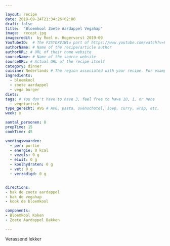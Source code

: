 ```yaml
---

layout: recipe
date: 2019-09-24T21:34:26+02:00
draft: false
title:  "Bloemkool Zoete Aardappel Vegahap"
image:  recept.jpg
imagecredit:  by Roel m. Hogervorst 2019-09
YouTubeID:  # The F2SYDXV1W1w part of https://www.youtube.com/watch?v=F2SYDXV1W1w
authorName: # Name of the recipe/article author
authorURL: # URL of their home website
sourceName: # Name of the source website
sourceURL: # Actual URL of the recipe itself
category: dinner
cuisine: Nederlands # The region associated with your recipe. For example, Italiaans, Mediterraans", or Eigen.
ingredients:
  - bloemkool
  - zoete aardappel
  - vega burger
diets:
tags: # You don't have to have 3, feel free to have 10, 1, or none
  - vegetarisch
type_gerecht: AVG # AVG, pasta, ovenschotel, soep, curry, wrap, etc.
week: x

aantal_personen: 8
prepTime: 15
cookTime: 45

voedingswaarden:
  - per: portie
  - energie: 0 kcal
  - vezels: 0 g
  - eiwit: 0 g
  - koolhydraten: 0 g
  - vet: 0 g
  - verzadigd: 0 g


directions:
- bak de zoete aardappel
- bak de vegahap
- kook de bloemkool

components:
- Bloemkool Koken
- Zoete Aardappel Bakken

---
```


Verassend lekker
